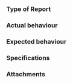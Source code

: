 <!--
If this is your first report, please have a look at the contribution guidelines first.

https://github.com/while-true-do/community/blob/master/docs/CONTRIBUTING.md
-->

### Type of Report

<!-- Is this a bug, feature request, enhancement, ... -->

### Actual behaviour

<!-- Please describe, what is happening at the moment. -->

### Expected behaviour

<!-- Please describe, what should happen. -->

### Specifications

<!-- Please consider to post versions, technical background, tool chains, other dependencies, etc. -->

### Attachments

<!-- Please attach everything, what can help to understand the issue like screenshots, code snippets, error codes, animations, etc. -->
